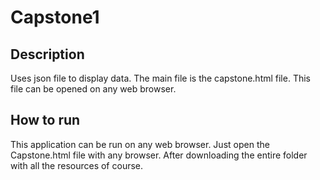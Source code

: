 # Capstone1

## Description
 Uses json file to display data. The main file is the capstone.html file. This file can be opened on any web browser. 
 
## How to run
This application can be run on any web browser. Just open the Capstone.html file with any browser. After downloading the entire folder with all the resources of course.
